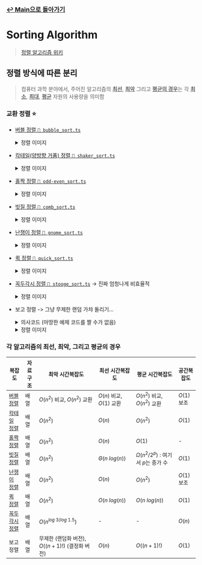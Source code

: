 ### [↩︎ Main으로 돌아가기](../../README.md)

# Sorting Algorithm

> [정렬 알고리즘 위키](https://ko.wikipedia.org/wiki/%EC%A0%95%EB%A0%AC_%EC%95%8C%EA%B3%A0%EB%A6%AC%EC%A6%98)

## 정렬 방식에 따른 분리

> 컴퓨터 과학 분야에서, 주어진 알고리즘의 <b><u>최선</u></b>, <b><u>최악</u></b> 그리고 <b><u>평균의 경우</u></b>는 각 <b><u>최소</u></b>, <b><u>최대</u></b>, <b><u>평균</u></b> 자원의 사용량을 의미함

### 교환 정렬 ⭐️

- [버블 정렬 `📄 bubble_sort.ts`](./ExchangeSort/bubble_sort.ts)

  <details>
  <summary>정렬 이미지</summary>

    <img src="../../image/sort/img/bubble_sort.svg" width="30%" />
    <img src="../../image/sort/gif/bubble_sort.gif" width="30%" />

  </details>

- [칵테일(양방향 거품) 정렬 `📄 shaker_sort.ts`](./ExchangeSort/shaker_sort.ts)

  <details>
  <summary>정렬 이미지</summary>

    <img src="../../image/sort/gif/shaker_sort.gif" width="30%" />

  </details>

- [홀짝 정렬 `📄 odd-even_sort.ts`](./ExchangeSort/odd-even_sort.ts)

  <details>
  <summary>정렬 이미지</summary>

    <img src="../../image/sort/gif/odd_even_sort.gif" width="30%" />

  </details>

- [빗질 정렬 `📄 comb_sort.ts`](./ExchangeSort/comb_sort.ts)

  <details>
  <summary>정렬 이미지</summary>

    <img src="../../image/sort/gif/comb_sort.gif" width="30%" />

  </details>

- [난쟁이 정렬 `📄 gnome_sort.ts`](./ExchangeSort/gnome_sort.ts)

  <details>
  <summary>정렬 이미지</summary>

    <img src="../../image/sort/gif/gnome_sort.gif" width="30%" />

  </details>

- [퀵 정렬 `📄 quick_sort.ts`](./ExchangeSort/quick_sort.ts)

  <details>
  <summary>정렬 이미지</summary>

    <img src="../../image/sort/gif/quick_sort.gif" width="30%" />

  </details>

<!-- - [느린 정렬](./) → 추가 예정 -->

- [꼭두각시 정렬 `📄 stooge_sort.ts`](./ExchangeSort/stooge_sort.ts) -> 진짜 엄청나게 비효율적

  <details>
  <summary>정렬 이미지</summary>

    <img src="../../image/sort/gif/stooge_sort.gif" width="30%" />

  </details>

- 보고 정렬 -> 그냥 무제한 랜덤 가챠 돌리기...

  <details>
  <summary>의사코드 (마땅한 예제 코드를 짤 수가 없음)</summary>

  ```pseudo
  영어 버전
  while not isInOrder(list):
    shuffle(list)

  --------------------------------

  한글 버전
  (리스트가 배열될 때)까지 실행하기:
    리스트 섞기
  ```

  </details>

  <details>
  <summary>정렬 이미지</summary>

    <img src="../../image/sort/gif/bogo_sort.gif" width="30%" />

  </details>

### 각 알고리즘의 최선, 최악, 그리고 평균의 경우

| 복잡도                                         | 자료 구조 | 최악 시간복잡도                                 | 최선 시간복잡도          | 평균 시간복잡도                            | 공간복잡도  |
| ---------------------------------------------- | --------- | ----------------------------------------------- | ------------------------ | ------------------------------------------ | ----------- |
| [버블 정렬](./ExchangeSort/bubble_sort.ts)     | 배열      | $O(n^2)$ 비교, $O(n^2)$ 교환                    | $O(n)$ 비교, $O(1)$ 교환 | $O(n^2)$ 비교, $O(n^2)$ 교환               | $O(1)$ 보조 |
| [칵테일 정렬](./ExchangeSort/shaker_sort.ts)   | 배열      | $O(n^2)$                                        | $O(n)$                   | $O(n^2)$                                   | $O(1)$      |
| [홀짝 정렬](./ExchangeSort/odd-even_sort.ts)   | 배열      | $O(n^2)$                                        | $O(n)$                   | $O(1)$                                     | -           |
| [빗질 정렬](./ExchangeSort/comb_sort.ts)       | 배열      | $O(n^2)$                                        | $\Theta(n \ log(n))$     | $\Omega(n^2 / 2^p)$ : 여기서 $p$는 증가 수 | $O(1)$      |
| [난쟁이 정렬](./ExchangeSort/gnome_sort.ts)    | 배열      | $O(n^2)$                                        | $O(n)$                   | $O(n^2)$                                   | $O(1)$ 보조 |
| [퀵 정렬](./)                                  | 배열      | $O(n^2)$                                        | $O(n \ log(n))$          | $O(n \ log(n))$                            | $O(1)$      |
| [꼭두각시 정렬](./ExchangeSort/stooge_sort.ts) | 배열      | $O(n$<sup>$log \ 3 / log \ 1.5$</sup>$)$        | -                        | -                                          | $O(n)$      |
| 보고 정렬                                      | 배열      | 무제한 (랜덤화 버전), $O((n+1)!)$ (결정화 버전) | $O(n)$                   | $O((n+1)!)$                                | $O(1)$      |
